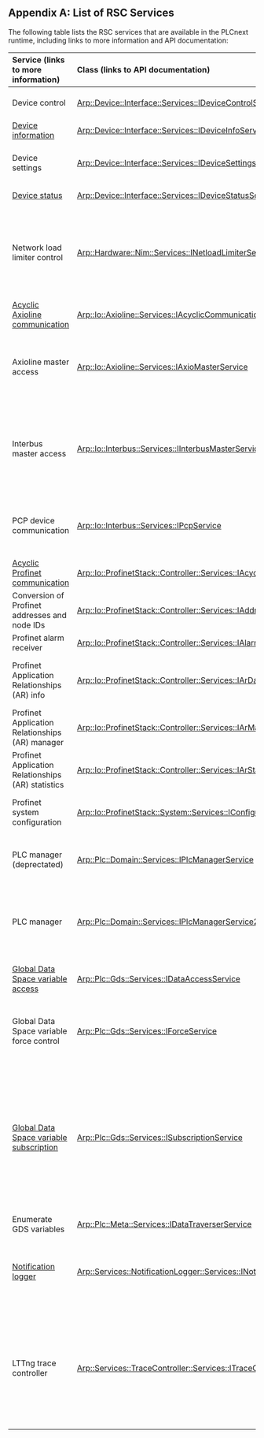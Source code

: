 ## Appendix A: List of RSC Services

The following table lists the RSC services that are available in the PLCnext runtime, including links to more information and API documentation:

| Service (links to more information) | Class (links to API documentation) | Methods |
|:--------|:------|:--------|
| Device control | [Arp::Device::Interface::Services::IDeviceControlService][device-control-api] | RestartDevice()<br/>StartFirmwareUpdate()<br/>ResetToFactoryDefaults() |
| [Device information][device-info-info] | [Arp::Device::Interface::Services::IDeviceInfoService][device-info-api] | GetItem()<br/>GetItems() |
| Device settings | [Arp::Device::Interface::Services::IDeviceSettingsService][device-settings-api] | ReadValue()<br/>ReadValues()<br/>WriteValue()<br/>WriteValues() |
| [Device status][device-status-info] | [Arp::Device::Interface::Services::IDeviceStatusService][device-status-api] | GetItem()<br/>GetItems() |
| Network load limiter control | [Arp::Hardware::Nim::Services::INetloadLimiterService][netload-limiter-api] | GetSettings()<br/>SetSettings()<br/>SetByteLimit()<br/>SetPacketLimit()<br/>EnableByteLimiter()<br/>DisableByteLimiter()<br/>EnablePacketLimiter()<br/>DisablePacketLimiter()<br/>GetState() |
| [Acyclic Axioline communication][ax-acyclic-comms-info] | [Arp::Io::Axioline::Services::IAcyclicCommunicationService][ax-acyclic-comms-api] | PdiRead()<br/>PdiWrite()|
| Axioline master access | [Arp::Io::Axioline::Services::IAxioMasterService][ax-master-api] | AxioControl()<br/>CreateConfiguration()<br/>ReadConfiguration()<br/>WriteConfiguration()<br/>ActivateConfiguration()<br/>DeactivateConfiguration()<br/>ResetMaster() |
| Interbus master access | [Arp::Io::Interbus::Services::IInterbusMasterService][interbus-master-api] | InterbusControl()<br/>CreateConfiguration()<br/>ReadConfiguration()<br/>WriteConfiguration()<br/>ActivateConfiguration()<br/>DeactivateConfiguration()<br/>StartDataTransfer()<br/>StopDataTransfer()<br/>AlarmStop() |
| PCP device communication | [Arp::Io::Interbus::Services::IPcpService][pcp-api] | PcpInitiate()<br/>PcpAbort()<br/>PcpIdentify()<br/>PcpStatus()<br/>PcpRead()<br/>PcpWrite() |
| [Acyclic Profinet communication][pn-acyclic-comms-info] | [Arp::Io::ProfinetStack::Controller::Services::IAcyclicCommunicationService][pn-acyclic-comms-api] | RecordRead()<br/>RecordWrite() |
| Conversion of Profinet addresses and node IDs | [Arp::Io::ProfinetStack::Controller::Services::IAddressConversionService][pn-addr-api] | AddressToId()<br/>IdToAddress() |
| Profinet alarm receiver | [Arp::Io::ProfinetStack::Controller::Services::IAlarmService][pn-alarm-api] | ReceiveAlarm()<br/>EnableAutoAlarmAcknowledge() |
| Profinet Application Relationships (AR) info | [Arp::Io::ProfinetStack::Controller::Services::IArDataService][pn-ar-data-api] | GetAllArInfo()<br/>GetAllArAttributeNames()<br/>GetAttributeValue()<br/>GetAttributeValues()<br/>GetArDiagnosis() |
| Profinet Application Relationships (AR) manager | [Arp::Io::ProfinetStack::Controller::Services::IArManagementService][pn-ar-mngmnt-api] | GetArState()<br/>StartAr()<br/>StopAr() |
| Profinet Application Relationships (AR) statistics | [Arp::Io::ProfinetStack::Controller::Services::IArStatisticService][pn-ar-stats-api] | Read()<br/>ReadChanges()<br/>ReadMissedFramesGlobal()<br/>Reset() |
| Profinet system configuration | [Arp::Io::ProfinetStack::System::Services::IConfigurationService][pn-config-api] | Read()<br/>Write()<br/>GetControllerName()<br/>GetDeviceNames() |
| PLC manager (deprectated) | [Arp::Plc::Domain::Services::IPlcManagerService][plc-mngr-api] | Load()<br/>Start()<br/>Stop()<br/>Reset()<br/>GetPlcState() |
| PLC manager | [Arp::Plc::Domain::Services::IPlcManagerService2][plc-mngr2-api] | Load()<br/>Start()<br/>Stop()<br/>Reset()<br/>GetPlcState()<br/>Change()<br/>Restart() |
| [Global Data Space variable access][gds-access-info] | [Arp::Plc::Gds::Services::IDataAccessService][gds-access-api] | ReadSingle()<br/>Read()<br/>WriteSingle()<br/>Write() |
| Global Data Space variable force control | [Arp::Plc::Gds::Services::IForceService][gds-force-api] | AddVariable()<br/>RemoveVariable()<br/>GetVariables()<br/>Reset()<br/>IsForcable()<br/>IsActive() |
| [Global Data Space variable subscription][gds-subs-info] | [Arp::Plc::Gds::Services::ISubscriptionService][gds-subs-api] | CreateSubscription()<br/>CreateRecordingSubscription()<br/>AddVariable()<br/>AddVariables()<br/>RemoveVariable()<br/>Subscribe()<br/>Resubscribe()<br/>Unsubscribe()<br/>DeleteSubscription()<br/>GetVariableInfos()<br/>GetTimeStampedVariableInfos()<br/>GetRecordInfos()<br/>ReadValues()<br/>ReadTimeStampedValues()<br/>ReadRecords() |
| Enumerate GDS variables | [Arp::Plc::Meta::Services::IDataTraverserService][gds-traverse-api] | FindInstancesByTypename() |
| [Notification logger][notifications-info] | [Arp::Services::NotificationLogger::Services::INotificationLoggerService][notifications-api] | QueryStoredNotifications()<br/>QueryNotifications()<br/>DeleteNotifications()<br/>ListArchives()<br/>GetArchiveConfiguration()<br/>SetArchiveConfiguration()<br/>ResetArchiveConfigurationToFiles() |
| LTTng trace controller | [Arp::Services::TraceController::Services::ITraceControllerService][trace-api] | IsSessionDaemonAlive()<br/>LoadSessionConfiguration()<br/>ListSessions()<br/>StartSession()<br/>StopSession()<br/>DestroySession()<br/>LoadTracepointLib()<br/>UnloadTracepointLib()<br/>TriggerSavingTraceOutputs()<br/>IsSessionInSnapshotMode()<br/>IsSessionEnabled()<br/>IsSessionLoaded() |

[device-control-api]: http://plcnext-infocenter.s3-website.eu-central-1.amazonaws.com/PLCnext_API_Documentation/html/classArp_1_1Device_1_1Interface_1_1Services_1_1IDeviceControlService.html

[device-info-info]: http://plcnext-infocenter.s3-website.eu-central-1.amazonaws.com/PLCnext_Technology_InfoCenter/PLCnext_Technology_InfoCenter/Service_Components/Remote_Service_Calls_RSC/RSC_device_interface_services.htm#ideviceinfoserv

[device-info-api]: http://plcnext-infocenter.s3-website.eu-central-1.amazonaws.com/PLCnext_API_Documentation/html/classArp_1_1Device_1_1Interface_1_1Services_1_1IDeviceInfoService.html

[device-settings-api]: http://plcnext-infocenter.s3-website.eu-central-1.amazonaws.com/PLCnext_API_Documentation/html/classArp_1_1Device_1_1Interface_1_1Services_1_1IDeviceSettingsService.html

[device-status-info]: http://plcnext-infocenter.s3-website.eu-central-1.amazonaws.com/PLCnext_Technology_InfoCenter/PLCnext_Technology_InfoCenter/Service_Components/Remote_Service_Calls_RSC/RSC_device_interface_services.htm#idevicestatusse

[device-status-api]: http://plcnext-infocenter.s3-website.eu-central-1.amazonaws.com/PLCnext_API_Documentation/html/classArp_1_1Device_1_1Interface_1_1Services_1_1IDeviceStatusService.html

[device-status-api]: http://plcnext-infocenter.s3-website.eu-central-1.amazonaws.com/PLCnext_API_Documentation/html/classArp_1_1Device_1_1Interface_1_1Services_1_1IDeviceStatusService.html

[netload-limiter-api]: http://plcnext-infocenter.s3-website.eu-central-1.amazonaws.com/PLCnext_API_Documentation/html/classArp_1_1Hardware_1_1Nim_1_1Services_1_1INetloadLimiterService.html

[ax-acyclic-comms-info]: http://plcnext-infocenter.s3-website.eu-central-1.amazonaws.com/PLCnext_Technology_InfoCenter/PLCnext_Technology_InfoCenter/Service_Components/Remote_Service_Calls_RSC/RSC_Axioline_Services.htm#iacycliccommuni

[ax-acyclic-comms-api]: http://plcnext-infocenter.s3-website.eu-central-1.amazonaws.com/PLCnext_API_Documentation/html/classArp_1_1Io_1_1Axioline_1_1Services_1_1IAcyclicCommunicationService.html

[ax-master-api]: http://plcnext-infocenter.s3-website.eu-central-1.amazonaws.com/PLCnext_API_Documentation/html/classArp_1_1Io_1_1Axioline_1_1Services_1_1IAxioMasterService.html

[interbus-master-api]: http://plcnext-infocenter.s3-website.eu-central-1.amazonaws.com/PLCnext_API_Documentation/html/classArp_1_1Io_1_1Interbus_1_1Services_1_1IInterbusMasterService.html

[pcp-api]: http://plcnext-infocenter.s3-website.eu-central-1.amazonaws.com/PLCnext_API_Documentation/html/classArp_1_1Io_1_1Interbus_1_1Services_1_1IPcpService.html

[pn-acyclic-comms-info]: http://plcnext-infocenter.s3-website.eu-central-1.amazonaws.com/PLCnext_Technology_InfoCenter/PLCnext_Technology_InfoCenter/Service_Components/Remote_Service_Calls_RSC/RSC_PROFINET_Services.htm

[pn-acyclic-comms-api]: http://plcnext-infocenter.s3-website.eu-central-1.amazonaws.com/PLCnext_API_Documentation/html/classArp_1_1Io_1_1ProfinetStack_1_1Controller_1_1Services_1_1IAcyclicCommunicationService.html

[pn-addr-api]: http://plcnext-infocenter.s3-website.eu-central-1.amazonaws.com/PLCnext_API_Documentation/html/classArp_1_1Io_1_1ProfinetStack_1_1Controller_1_1Services_1_1IAddressConversionService.html

[pn-alarm-api]: http://plcnext-infocenter.s3-website.eu-central-1.amazonaws.com/PLCnext_API_Documentation/html/classArp_1_1Io_1_1ProfinetStack_1_1Controller_1_1Services_1_1IAlarmService.html

[pn-ar-data-api]: http://plcnext-infocenter.s3-website.eu-central-1.amazonaws.com/PLCnext_API_Documentation/html/classArp_1_1Io_1_1ProfinetStack_1_1Controller_1_1Services_1_1IArDataService.html

[pn-ar-mngmnt-api]: http://plcnext-infocenter.s3-website.eu-central-1.amazonaws.com/PLCnext_API_Documentation/html/classArp_1_1Io_1_1ProfinetStack_1_1Controller_1_1Services_1_1IArManagementService.html

[pn-ar-stats-api]: http://plcnext-infocenter.s3-website.eu-central-1.amazonaws.com/PLCnext_API_Documentation/html/classArp_1_1Io_1_1ProfinetStack_1_1Controller_1_1Services_1_1IArStatisticService.html

[pn-config-api]: http://plcnext-infocenter.s3-website.eu-central-1.amazonaws.com/PLCnext_API_Documentation/html/classArp_1_1Io_1_1ProfinetStack_1_1System_1_1Services_1_1IConfigurationService.html

[plc-mngr-api]: http://plcnext-infocenter.s3-website.eu-central-1.amazonaws.com/PLCnext_API_Documentation/html/classArp_1_1Plc_1_1Domain_1_1Services_1_1IPlcManagerService.html

[plc-mngr2-api]: http://plcnext-infocenter.s3-website.eu-central-1.amazonaws.com/PLCnext_API_Documentation/html/classArp_1_1Plc_1_1Domain_1_1Services_1_1IPlcManagerService2.html

[gds-access-info]: http://plcnext-infocenter.s3-website.eu-central-1.amazonaws.com/PLCnext_Technology_InfoCenter/PLCnext_Technology_InfoCenter/Service_Components/Remote_Service_Calls_RSC/RSC_GDS_services.htm#idataaccessserv

[gds-access-api]: http://plcnext-infocenter.s3-website.eu-central-1.amazonaws.com/PLCnext_API_Documentation/html/classArp_1_1Plc_1_1Gds_1_1Services_1_1IDataAccessService.html

[gds-force-api]: http://plcnext-infocenter.s3-website.eu-central-1.amazonaws.com/PLCnext_API_Documentation/html/classArp_1_1Plc_1_1Gds_1_1Services_1_1IForceService.html

[gds-subs-info]: http://plcnext-infocenter.s3-website.eu-central-1.amazonaws.com/PLCnext_Technology_InfoCenter/PLCnext_Technology_InfoCenter/Service_Components/Remote_Service_Calls_RSC/RSC_GDS_services.htm#isubscriptionse

[gds-subs-api]: http://plcnext-infocenter.s3-website.eu-central-1.amazonaws.com/PLCnext_API_Documentation/html/classArp_1_1Plc_1_1Gds_1_1Services_1_1ISubscriptionService.html

[gds-traverse-api]: http://plcnext-infocenter.s3-website.eu-central-1.amazonaws.com/PLCnext_API_Documentation/html/classArp_1_1Plc_1_1Meta_1_1Services_1_1IDataTraverserService.html

[notifications-info]: http://plcnext-infocenter.s3-website.eu-central-1.amazonaws.com/PLCnext_Technology_InfoCenter/PLCnext_Technology_InfoCenter/Service_Components/Remote_Service_Calls_RSC/Querying_notifications_via_RSC.htm

[notifications-api]: http://plcnext-infocenter.s3-website.eu-central-1.amazonaws.com/PLCnext_API_Documentation/html/classArp_1_1Services_1_1NotificationLogger_1_1Services_1_1INotificationLoggerService.html

[trace-api]: http://plcnext-infocenter.s3-website.eu-central-1.amazonaws.com/PLCnext_API_Documentation/html/classArp_1_1Services_1_1TraceController_1_1Services_1_1ITraceControllerService.html
